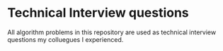 # Technical Interview questions
All algorithm problems in this repository are used as technical interview questions my colluegues I experienced.  
